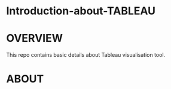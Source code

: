 # Introduction-about-TABLEAU
# OVERVIEW 
This repo contains basic details about Tableau visualisation tool.
# ABOUT

